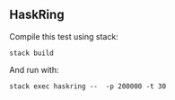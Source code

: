 HaskRing
--------

Compile this test using stack:

`stack build`

And run with:

`stack exec haskring --  -p 200000 -t 30`
